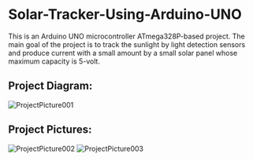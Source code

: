 # Solar-Tracker-Using-Arduino-UNO
This is an Arduino UNO microcontroller ATmega328P-based project. The main goal of the project is to track the sunlight by light detection sensors and produce current with a small amount by a small solar panel whose maximum capacity is 5-volt.

## **Project Diagram:**
![ProjectPicture001](https://github.com/mdsowmikaiub/Solar-Tracker-Using-Arduino-UNO/assets/140449879/528cdf43-2a08-4a23-a033-88dad719be2c)

## **Project Pictures:**
![ProjectPicture002](https://github.com/mdsowmikaiub/Solar-Tracker-Using-Arduino-UNO/assets/140449879/d35cbec7-4cf7-41db-8d3a-10344367d9d9)
![ProjectPicture003](https://github.com/mdsowmikaiub/Solar-Tracker-Using-Arduino-UNO/assets/140449879/9bd54925-72c5-4a15-89e4-dac1568484cc)

